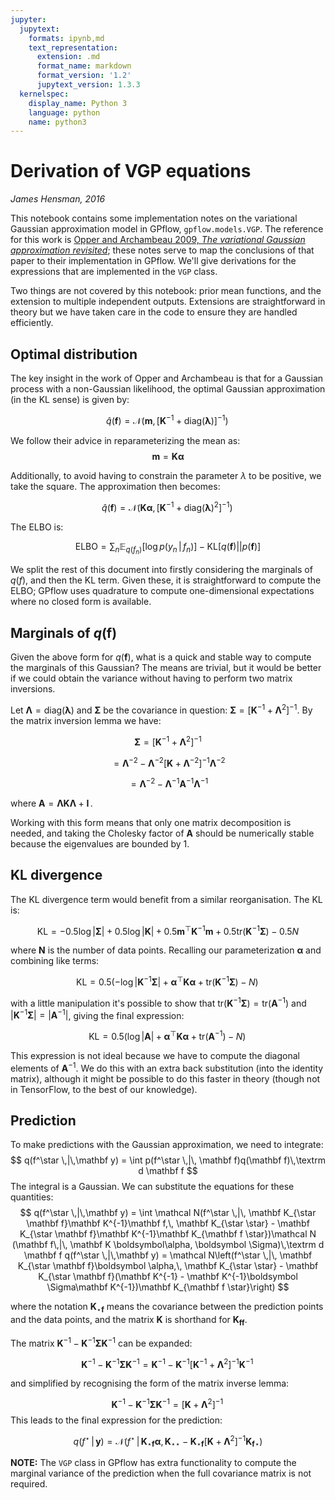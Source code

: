 ```yaml
---
jupyter:
  jupytext:
    formats: ipynb,md
    text_representation:
      extension: .md
      format_name: markdown
      format_version: '1.2'
      jupytext_version: 1.3.3
  kernelspec:
    display_name: Python 3
    language: python
    name: python3
---
```


# Derivation of VGP equations

*James Hensman, 2016*

This notebook contains some implementation notes on the variational Gaussian approximation model in GPflow, `gpflow.models.VGP`. The reference for this work is [Opper and Archambeau 2009, *The variational Gaussian approximation revisited*](http://www.mitpressjournals.org/doi/abs/10.1162/neco.2008.08-07-592); these notes serve to map the conclusions of that paper to their implementation in GPflow. We'll give derivations for the expressions that are implemented in the `VGP` class. 

Two things are not covered by this notebook: prior mean functions, and the extension to multiple independent outputs. Extensions are straightforward in theory but we have taken care in the code to ensure they are handled efficiently. 


## Optimal distribution
The key insight in the work of Opper and Archambeau is that for a Gaussian process with a non-Gaussian likelihood, the optimal Gaussian approximation (in the KL sense) is given by:

$$
\hat q(\mathbf f) = \mathcal N\left(\mathbf m, [\mathbf K^{-1} + \textrm{diag}(\boldsymbol \lambda)]^{-1}\right)\,
$$

We follow their advice in reparameterizing the mean as:
$$
\mathbf m = \mathbf K \boldsymbol \alpha
$$

Additionally, to avoid having to constrain the parameter $\lambda$ to be positive, we take the square. The approximation then becomes:

$$
\hat q(\mathbf f) = \mathcal N\left(\mathbf K \boldsymbol \alpha, [\mathbf K^{-1} + \textrm{diag}(\boldsymbol \lambda)^2]^{-1}\right)\,
$$

The ELBO is:

$$
\textrm{ELBO} = \sum_n\mathbb E_{q(f_n)}\left[ \log p(y_n\,|\,f_n)\right] - \textrm{KL}\left[q(\mathbf f)||p(\mathbf f)\right]
$$

We split the rest of this document into firstly considering the marginals of $q(f)$, and then the KL term. Given these, it is straightforward to compute the ELBO; GPflow uses quadrature to compute one-dimensional expectations where no closed form is available.


## Marginals of $q(\mathbf f)$
Given the above form for $q(\mathbf f)$, what is a quick and stable way to compute the marginals of this Gaussian? The means are trivial, but it would be better if we could obtain the variance without having to perform two matrix inversions. 

Let $\boldsymbol \Lambda = \textrm{diag}(\boldsymbol \lambda)$ and $\boldsymbol \Sigma$ be the covariance in question:  $\boldsymbol \Sigma = [\mathbf K^{-1} + \boldsymbol \Lambda^2]^{-1}$. By the matrix inversion lemma we have:

$$
\boldsymbol \Sigma = [\mathbf K^{-1} + \boldsymbol \Lambda^2]^{-1}
$$

$$
= \boldsymbol \Lambda^{-2} - \boldsymbol \Lambda^{-2}[\mathbf K + \boldsymbol \Lambda^{-2}]^{-1}\boldsymbol \Lambda^{-2}
$$

$$
= \boldsymbol \Lambda^{-2} - \boldsymbol \Lambda^{-1}\mathbf A^{-1}\boldsymbol \Lambda^{-1}
$$

where $\mathbf A = \boldsymbol \Lambda\mathbf K \boldsymbol \Lambda + \mathbf I\,.$

Working with this form means that only one matrix decomposition is needed, and taking the Cholesky factor of $\mathbf A$ should be numerically stable because the eigenvalues are bounded by 1.


## KL divergence
The KL divergence term would benefit from a similar reorganisation. The KL is:

$$
\textrm{KL} = -0.5 \log |\boldsymbol \Sigma| + 0.5 \log |\mathbf K| +0.5\mathbf m^\top\mathbf K^{-1}\mathbf m + 0.5\textrm{tr}(\mathbf K^{-1} \boldsymbol \Sigma) - 0.5 N
$$

where $\boldsymbol N$ is the number of data points. Recalling our parameterization $\boldsymbol \alpha$ and combining like terms: 

$$
\textrm{KL} = 0.5 (-\log |\mathbf K^{-1}\boldsymbol \Sigma | +\boldsymbol \alpha^\top\mathbf K\boldsymbol \alpha + \textrm{tr}(\mathbf K^{-1} \boldsymbol \Sigma) - N)\,
$$

with a little manipulation it's possible to show that $\textrm{tr}(\mathbf K^{-1} \boldsymbol \Sigma) = \textrm{tr}(\mathbf A^{-1})$ and $|\mathbf K^{-1} \boldsymbol \Sigma| = |\mathbf A^{-1}|$, giving the final expression:

$$
\textrm{KL} = 0.5 (\log |\mathbf A| +\boldsymbol \alpha^\top\mathbf K\boldsymbol \alpha + \textrm{tr}(\mathbf A^{-1}) - N)\,
$$

This expression is not ideal because we have to compute the diagonal elements of $\mathbf A^{-1}$. We do this with an extra back substitution (into the identity matrix), although it might be possible to do this faster in theory (though not in TensorFlow, to the best of our knowledge).


## Prediction
To make predictions with the Gaussian approximation, we need to integrate:
$$
q(f^\star \,|\,\mathbf y) = \int p(f^\star \,|\, \mathbf f)q(\mathbf f)\,\textrm d \mathbf f
$$
The integral is a Gaussian. We can substitute the equations for these quantities:
$$
q(f^\star \,|\,\mathbf y) = \int \mathcal N(f^\star \,|\, \mathbf K_{\star \mathbf f}\mathbf K^{-1}\mathbf f,\, \mathbf K_{\star \star} - \mathbf K_{\star \mathbf f}\mathbf K^{-1}\mathbf K_{\mathbf f \star})\mathcal N (\mathbf f\,|\, \mathbf K \boldsymbol\alpha, \boldsymbol \Sigma)\,\textrm d \mathbf f
q(f^\star \,|\,\mathbf y) = \mathcal N\left(f^\star \,|\, \mathbf K_{\star \mathbf f}\boldsymbol \alpha,\, \mathbf K_{\star \star} - \mathbf K_{\star \mathbf f}(\mathbf K^{-1} - \mathbf K^{-1}\boldsymbol \Sigma\mathbf K^{-1})\mathbf K_{\mathbf f \star}\right)
$$

where the notation $\mathbf K_{\star \mathbf f}$ means the covariance between the prediction points and the data points, and the matrix $\mathbf K$ is shorthand for $\mathbf K_{\mathbf{ff}}$.

The matrix $\mathbf K^{-1} - \mathbf K^{-1}\boldsymbol \Sigma\mathbf K^{-1}$ can be expanded:

$$
\mathbf K^{-1} - \mathbf K^{-1}\boldsymbol \Sigma\mathbf K^{-1} = \mathbf K^{-1} - \mathbf K^{-1}[\mathbf K^{-1} + \boldsymbol\Lambda^2]^{-1}\mathbf K^{-1}\,
$$

and simplified by recognising the form of the matrix inverse lemma:

$$
\mathbf K^{-1} - \mathbf K^{-1}\boldsymbol \Sigma\mathbf K^{-1} = [\mathbf K +  \boldsymbol\Lambda^2]^{-1}\,
$$
This leads to the final expression for the prediction:

$$
q(f^\star \,|\,\mathbf y) = \mathcal N\left(f^\star \,|\, \mathbf K_{\star \mathbf f}\boldsymbol \alpha,\, \mathbf K_{\star \star} - \mathbf K_{\star \mathbf f}[\mathbf K + \boldsymbol \Lambda^2]^{-1}\mathbf K_{\mathbf f \star}\right)
$$

**NOTE:** The `VGP` class in GPflow has extra functionality to compute the marginal variance of the prediction when the full covariance matrix is not required.
